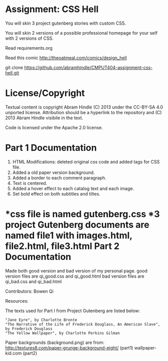 Assignment: CSS Hell
====================

You will skin 3 project gutenberg stories with custom CSS.

You will skin 2 versions of a possible professional homepage for your
self with 2 versions of CSS.

Read requirements.org

Read this comic http://theoatmeal.com/comics/design_hell

git clone https://github.com/abramhindle/CMPUT404-assignment-css-hell.git

License/Copyright
=================

Textual content is copyright Abram Hindle (C) 2013 under the CC-BY-SA
4.0 unported license. Attribution should be a hyperlink to the
repository and (C) 2013 Abram Hindle visibile in the text.

Code is licensed under the Apache 2.0 license.

Part 1 Documentation
=================
1. HTML Modifications: deleted original css code and added <link> tags for CSS file.
2. Added a old paper version background.
3. Added a border to each comment paragraph.
4. Text is centered.
5. Added a hover effect to each catalog text and each image.
6. Set bold effect on both subtitles and tiltes.

*css file is named gutenberg.css
*3 project Gutenberg documents are named file1 with images.html, file2.html, file3.html
Part 2 Documentation
=================
Made both good version and bad version of my personal page.
good version files are qi_good.css and qi_good.html
bad version files are qi_bad.css and qi_bad.html

Contributors:
  Bowen Qi
  
Resources:

The texts used for Part I from Project Gutenberg are listed below:

    "Jane Eyre", by Charlotte Bronte
    "The Narrative of the Life of Frederick Douglass, An American Slave", by Frederick Douglass
    "The Yellow Wallpaper", by Charlotte Perkins Gilman
    
Paper backgrounds (background.png) are from:
    http://textures8.com/paper-grunge-background-eight/ (part1) 
    wallpaper-kid.com (part2)



